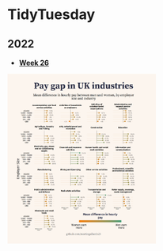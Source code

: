 # TidyTuesday

## 2022

- **[Week 26](https://github.com/martingallardo23/tidytuesday/tree/main/2022/week_26)**

[<img src="2022/week_26/plot/paygap.png" width="300">](https://github.com/martingallardo23/tidytuesday/tree/main/2022/week_26)

